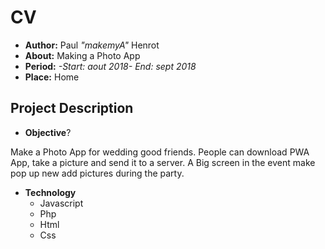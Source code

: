# CV

- **Author:** Paul *"makemyA"* Henrot
- **About:** Making a Photo App
- **Period:** *-Start: aout 2018- End: sept 2018*
- **Place:** Home


## Project Description

* **Objective**?

Make a Photo App for wedding good friends.
People can download PWA App, take a picture and send it to a server. A Big screen in the event make pop up new add pictures during the party.

* **Technology**
    * Javascript
    * Php
    * Html
    * Css 